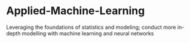 # Applied-Machine-Learning
 Leveraging the foundations of statistics and modeling; conduct more in-depth modelling with machine learning and neural networks
